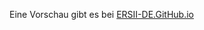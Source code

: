 Eine Vorschau gibt es bei <a href="https://ersii-de.github.io" target="_blank">ERSII-DE.GitHub.io</a>
